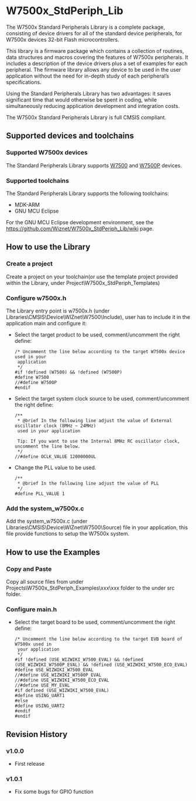 # W7500x_StdPeriph_Lib

The W7500x Standard Peripherals Library is a complete package, consisting of device drivers for all of the standard device peripherals, for W7500x  devices 32-bit Flash microcontrollers.

This library is a firmware package which contains a collection of routines, data structures and macros covering the features of W7500x peripherals. It includes a description of the device drivers plus a set of examples for each peripheral. The firmware library allows any device to be used in the user application without the need for in-depth study of each peripheral’s specifications.

Using the Standard Peripherals Library has two advantages: it saves significant time that would otherwise be spent in coding, while simultaneously reducing application development and integration costs.

The W7500x Standard Peripherals Library is full CMSIS compliant.

## Supported devices and toolchains

### Supported W7500x devices

The Standard Peripherals Library supports [W7500](https://wizwiki.net/wiki/doku.php?id=products:w7500:start) and [W7500P](https://wizwiki.net/wiki/doku.php?id=products:w7500p:start) devices.

### Supported toolchains

The Standard Peripherals Library supports the following toolchains:
- MDK-ARM 
- GNU MCU Eclipse

For the GNU MCU Eclipse development environment, see the https://github.com/Wiznet/W7500x_StdPeriph_Lib/wiki page.

## How to use the Library

### Create a project

Create a project on your toolchain(or use the template project provided within the Library, under 
Project\W7500x_StdPeriph_Templates)

### Configure w7500x.h

The Library entry point is w7500x.h (under Libraries\CMSIS\Device\WIZnet\W7500\Include), user has to include it in the application main and configure it:

- Select the target product to be used, comment/uncomment the right define:
  ```
  /* Uncomment the line below according to the target W7500x device used in your
   application
   */
  #if !defined (W7500) && !defined (W7500P)
  #define W7500
  //#define W7500P
  #endif
  ```
- Select the target system clock source to be used, comment/uncomment the right define:
  ```
  /**
   * @brief In the following line adjust the value of External oscillator clock (8MHz ~ 24MHz)
   used in your application

   Tip: If you want to use the Internal 8MHz RC oscillator clock, uncomment the line below.
   */
  //#define OCLK_VALUE 12000000UL
  ```
- Change the PLL value to be used.
  ```
  /**
   * @brief In the following line adjust the value of PLL
   */
  #define PLL_VALUE 1
  ```
  
### Add the system_w7500x.c

Add the system_w7500x.c (under Libraries\CMSIS\Device\WIZnet\W7500\Source) file in your application, this file provide functions to setup the W7500x system.

## How to use the Examples

### Copy and Paste

Copy all source files from under Projects\W7500x_StdPeriph_Examples\xxx\xxx folder to the under src folder.

### Configure main.h

- Select the target board to be used, comment/uncomment the right define:
  ```
  /* Uncomment the line below according to the target EVB board of W7500x used in
   your application
   */
  #if !defined (USE_WIZWIKI_W7500_EVAL) && !defined (USE_WIZWIKI_W7500P_EVAL) && !defined (USE_WIZWIKI_W7500_ECO_EVAL)
  #define USE_WIZWIKI_W7500_EVAL
  //#define USE_WIZWIKI_W7500P_EVAL
  //#define USE_WIZWIKI_W7500_ECO_EVAL
  //#define USE_MY_EVAL
  #if defined (USE_WIZWIKI_W7500_EVAL)
  #define USING_UART1
  #else
  #define USING_UART2
  #endif
  #endif
  ```
## Revision History

### v1.0.0
- First release

### v1.0.1
- Fix some bugs for GPIO function
